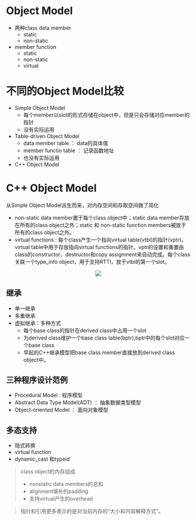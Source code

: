 # Object Model
- 两种class data member
  - static
  - non-static
- member function
  - static
  - non-static
  - virtual

# 不同的Object Model比较
- Simple Object Model
  - 每个member以slot的形式存储在object中，但是只会存储对应member的指针
  - 没有实际运用
- Table-driven Object Model
  - data member table ： data的具体值
  - member functio table ： 记录函数地址
  - 也没有实际运用
- C++ Object Model 

# C++ Object Model
从Simple Object Model派生而来，对内存空间和存取空间做了简化
  - non-static data member置于每个class object中；static data member存放在所有的class object之外；static 和 non-static function members被放于所有的class object之外。
  - virtual functions : 每个class产生一个指向virtual table(vtbl)的指针(vptr)，virtual table中用于存放指向virtual functions的指针。vptr的设置和重置由class的constructor、destructor和copy assignment来自动完成。每个class关联一个type_info object，用于支持RTTI，放于vtbl的第一个slot。

<div align="center">

![][ObjectModel]

</div>

[ObjectModel]: ./ObjectModel.png

## 继承
- 单一继承
- 多重继承
- 虚拟继承：多种方式
  - 每个base class的指针在derived class中占用一个slot
  - 为derived class维护一个base class table(bptr),bptr中的每个slot对应一个base class
  - 早起的C++继承模型把base class member直接放到derived class object中。

## 三种程序设计范例
- Procedural Model : 程序模型
- Abstract Data Type Model(ADT) ： 抽象数据类型模型
- Object-oriented Model ： 面向对象模型

## 多态支持
- 隐式转换
- virtual function
- dynamic_cast 和typeid

> class object的内存组成
> - nonstatic data members的总和
> - alignment填补的padding
> - 支持virtual产生的overhead

> 指针和引用更多表示的是对当前内存的“大小和内容解释方式”。

